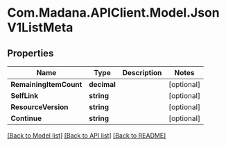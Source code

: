 
# Com.Madana.APIClient.Model.JsonV1ListMeta

## Properties

Name | Type | Description | Notes
------------ | ------------- | ------------- | -------------
**RemainingItemCount** | **decimal** |  | [optional] 
**SelfLink** | **string** |  | [optional] 
**ResourceVersion** | **string** |  | [optional] 
**Continue** | **string** |  | [optional] 

[[Back to Model list]](../README.md#documentation-for-models)
[[Back to API list]](../README.md#documentation-for-api-endpoints)
[[Back to README]](../README.md)


